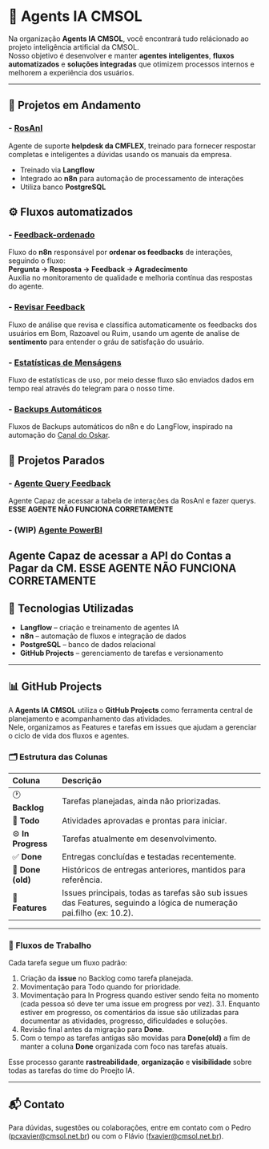 # 🤖 Agents IA CMSOL

Na organização **Agents IA CMSOL**, você encontrará tudo relácionado ao projeto inteligência artificial da CMSOL.  
Nosso objetivo é desenvolver e manter **agentes inteligentes**, **fluxos automatizados** e **soluções integradas** que otimizem processos internos e melhorem a experiência dos usuários.

---

## 🚀 Projetos em Andamento

### - [RosAnI](https://github.com/agentes-ia-cmso/RosAnI-)
Agente de suporte **helpdesk da CMFLEX**, treinado para fornecer respostar completas e inteligentes a dúvidas usando os manuais da empresa.  
- Treinado via **Langflow**
- Integrado ao **n8n** para automação de processamento de interações
- Utiliza banco **PostgreSQL**


## ⚙️ Fluxos automatizados

### - [Feedback-ordenado](https://github.com/agentes-ia-cmso/Feedback-ordenado)
Fluxo do **n8n** responsável por **ordenar os feedbacks** de interações, seguindo o fluxo:  
**Pergunta → Resposta → Feedback → Agradecimento**  
Auxilia no monitoramento de qualidade e melhoria contínua das respostas do agente.

### - [Revisar Feedback](https://github.com/agentes-ia-cmso/Revisar-Feedback)
Fluxo de análise que revisa e classifica automaticamente os feedbacks dos usuários em Bom, Razoavel ou Ruim, usando um agente de analise de **sentimento** para entender o gráu de satisfação do usuário.

### - [Estatísticas de Menságens](https://github.com/agentes-ia-cmso/ContadorDeMensagem)
Fluxo de estatísticas de uso, por meio desse fluxo são enviados dados em tempo real através do telegram para o nosso time.

### - [Backups Automáticos](https://github.com/agentes-ia-cmso/backups_automaticos)
Fluxos de Backups automáticos do n8n e do LangFlow, inspirado na automação do [Canal do Oskar](https://www.youtube.com/watch?v=dNuVuoPD0Jo).


## 🛑 Projetos Parados

### - [Agente Query Feedback](https://github.com/agentes-ia-cmso/AgenteQueryFeedback)
Agente Capaz de acessar a tabela de interações da RosAnI e fazer querys. **ESSE AGENTE NÃO FUNCIONA CORRETAMENTE**

### - (WIP) [Agente PowerBI](https://github.com/agentes-ia-cmso/Agente-power-BI)
Agente Capaz de acessar a API do Contas a Pagar da CM. **ESSE AGENTE NÃO FUNCIONA CORRETAMENTE**
---

## 🧠 Tecnologias Utilizadas
- **Langflow** – criação e treinamento de agentes IA  
- **n8n** – automação de fluxos e integração de dados  
- **PostgreSQL** – banco de dados relacional  
- **GitHub Projects** – gerenciamento de tarefas e versionamento  

---

## 📊 GitHub Projects

A **Agents IA CMSOL** utiliza o **GitHub Projects** como ferramenta central de planejamento e acompanhamento das atividades.  
Nele, organizamos as Features e tarefas em issues que ajudam a gerenciar o ciclo de vida dos fluxos e agentes.

### 🗂️ Estrutura das Colunas

| Coluna | Descrição |
|:--|:--|
| 🕐 **Backlog** | Tarefas planejadas, ainda não priorizadas. |
| 🧾 **Todo** | Atividades aprovadas e prontas para iniciar. |
| ⚙️ **In Progress** | Tarefas atualmente em desenvolvimento. |
| ✅ **Done** | Entregas concluídas e testadas recentemente. |
| 📁 **Done (old)** | Históricos de entregas anteriores, mantidos para referência. |
| 🔧 **Features** | Issues principais, todas as tarefas são sub issues das Features, seguindo a lógica de numeração pai.filho (ex: 10.2). |

---

### 🔄 Fluxos de Trabalho

Cada tarefa segue um fluxo padrão:
1. Criação da **issue** no Backlog como tarefa planejada.  
2. Movimentação para Todo quando for prioridade.  
3. Movimentação para In Progress quando estiver sendo feita no momento (cada pessoa só deve ter uma issue em progress por vez).
  3.1. Enquanto estiver em progresso, os comentários da issue são utilizadas para documentar as atividades, progresso, dificuldades e soluções.
4. Revisão final antes da migração para **Done**.
5. Com o tempo as tarefas antigas são movidas para **Done(old)** a fim de manter a coluna **Done** organizada com foco nas tarefas atuais. 

Esse processo garante **rastreabilidade**, **organização** e **visibilidade** sobre todas as tarefas do time do Proejto IA.

---

## 📬 Contato
Para dúvidas, sugestões ou colaborações, entre em contato com o Pedro (pcxavier@cmsol.net.br) ou com o Flávio (fxavier@cmsol.net.br).
